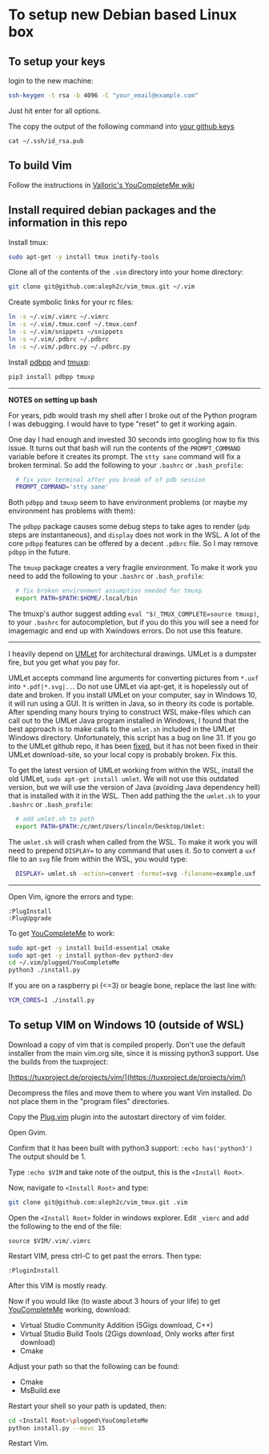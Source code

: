 # To setup new Debian based Linux box

## To setup your keys
login to the new machine:
```bash
ssh-keygen -t rsa -b 4096 -C "your_email@example.com"
```
Just hit enter for all options.

The copy the output of the following command into [your github keys](https://github.com/settings/keys)
```
cat ~/.ssh/id_rsa.pub
```

## To build Vim
Follow the instructions in [Valloric's YouCompleteMe wiki](https://github.com/ycm-core/YouCompleteMe/wiki/Building-Vim-from-source)

## Install required debian packages and the information in this repo
Install tmux:
```bash
sudo apt-get -y install tmux inotify-tools
```
Clone all of the contents of the `.vim` directory into your home directory:
```bash
git clone git@github.com:aleph2c/vim_tmux.git ~/.vim
```
Create symbolic links for your rc files:
```bash
ln -s ~/.vim/.vimrc ~/.vimrc
ln -s ~/.vim/.tmux.conf ~/.tmux.conf
ln -s ~/.vim/snippets ~/snippets
ln -s ~/.vim/.pdbrc ~/.pdbrc
ln -s ~/.vim/.pdbrc.py ~/.pdbrc.py
```
Install [pdbpp](https://pypi.org/project/pdbpp/) and [tmuxp](http://tmuxp.git-pull.com/en/latest/index.html):
```bash
pip3 install pdbpp tmuxp
```
---
**NOTES on setting up bash**

For years, pdb would trash my shell after I broke out of the Python program I
was debugging.  I would have to type "reset" to get it working again.

One day I had enough and invested 30 seconds into googling how to fix this
issue.  It turns out that bash will run the contents of the ``PROMPT_COMMAND``
variable before it creates its prompt.  The ``stty sane`` command will fix a
broken terminal. So add the following to your ``.bashrc`` or
``.bash_profile``:

```bash
  # fix your terminal after you break of of pdb session
  PROMPT_COMMAND='stty sane'
````

Both ``pdbpp`` and ``tmuxp`` seem to have environment problems (or maybe my
environment has problems with them):


The ``pdbpp`` package causes some debug steps to take ages to render (``pdp``
steps are instantaneous), and ``display`` does not work in the WSL.  A lot of
the core ``pdbpp`` features can be offered by a decent ``.pdbrc`` file.  So I
may remove ``pdbpp`` in the future.

The ``tmuxp`` package creates a very fragile environment.   To make it work you
need to add the following to your ``.bashrc`` or ``.bash_profile``:

```bash
  # fix broken environment assumption needed for tmuxp
  export PATH=$PATH:$HOME/.local/bin
```

The tmuxp's author suggest adding ``eval "$(_TMUX_COMPLETE=source tmuxp)``, to
your ``.bashrc`` for autocompletion, but if you do this you will see a need for
imagemagic and end up with Xwindows errors.  Do not use this feature.

----

I heavily depend on [UMLet](https://www.umlet.com/) for architectural drawings.  UMLet is a dumpster fire, but you get what you pay for.

UMLet accepts command line arguments for converting pictures from ``*.uxf`` into ``*.pdf|*.svg|..``.  Do not use UMLet via apt-get, it is hopelessly out of date and broken.  If you install UMLet on your computer, say in Windows 10, it will run using a GUI.  It is written in Java, so in theory its code is portable.  After spending many hours trying to construct WSL make-files which can call out to the UMLet Java program installed in Windows, I found that the best approach is to make calls to the ``umlet.sh`` included in the UMLet Windows directory.  Unfortunately, this script has a bug on line 31.  If you go to the UMLet github repo, it has been [fixed](https://github.com/umlet/umlet/blob/master/umlet-standalone/src/exe/umlet.sh), but it has not been fixed in their UMLet download-site, so your local copy is probably broken.  Fix this.

To get the latest version of UMLet working from within the WSL, install the old UMLet, ``sudo apt-get install umlet``.  We will not use this outdated version, but we will use the version of Java (avoiding Java dependency hell) that is installed with it in the WSL.  Then add pathing the the ``umlet.sh`` to your ``.bashrc`` or ``.bash_profile``:

```bash
  # add umlet.sh to path
  export PATH=$PATH:/c/mnt/Users/lincoln/Desktop/Umlet:
```

The ``umlet.sh`` will crash when called from the WSL.  To make it work you will need to prepend ``DISPLAY=`` to any command that uses it.  So to convert a ``uxf`` file to an ``svg`` file from within the WSL, you would type:

```bash
  DISPLAY= umlet.sh -action=convert -format=svg -filename=example.uxf
```
---

Open Vim, ignore the errors and type:
```
:PlugInstall
:PlugUpgrade
```
To get [YouCompleteMe](https://github.com/Valloric/YouCompleteMe) to work:
```bash
sudo apt-get -y install build-essential cmake
sudo apt-get -y install python-dev python3-dev
cd ~/.vim/plugged/YouCompleteMe
python3 ./install.py
```
If you are on a raspberry pi (<=3) or beagle bone, replace the last line with:
```bash
YCM_CORES=1 ./install.py
```
## To setup VIM on Windows 10 (outside of WSL)
Download a copy of vim that is compiled properly.  Don't use the default
installer from the main vim.org site, since it is missing python3 support.  Use
the builds from the tuxproject:

[https://tuxproject.de/projects/vim/](https://tuxproject.de/projects/vim/)

Decompress the files and move them to where you want Vim installed.  Do not
place them in the "program files" directories.

Copy the [Plug.vim](https://github.com/junegunn/vim-plug) plugin into the autostart directory of vim folder.

Open Gvim.  

Confirm that it has been built with python3 support:  `:echo has('python3')` The
output should be 1.

Type `:echo $VIM` and take note of the output, this is the `<Install Root>`.

Now, navigate to `<Install Root>` and type:
```bash
git clone git@github.com:aleph2c/vim_tmux.git .vim
```

Open the `<Install Root>` folder in windows explorer.  Edit `_vimrc` and add the
following to the end of the file:
```
source $VIM/.vim/.vimrc
```
Restart VIM, press ctrl-C to get past the errors.  Then type:
```
:PluginInstall 
```
After this VIM is mostly ready.

Now if you would like (to waste about 3 hours of your life) to get
[YouCompleteMe](https://github.com/Valloric/YouCompleteMe) working, download:

 * Virtual Studio Community Addition (5Gigs download, C++)
 * Virtual Studio Build Tools        (2Gigs download, Only works after first download)
 * Cmake

Adjust your path so that the following can be found:

 * Cmake
 * MsBuild.exe

Restart your shell so your path is updated, then:
```bash
cd <Install Root>\plugged\YouCompleteMe
python install.py --msvc 15
```
Restart Vim.
